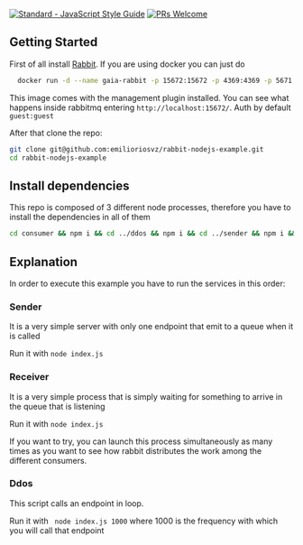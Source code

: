[![Standard - JavaScript Style Guide](https://img.shields.io/badge/code%20style-standard-brightgreen.svg)](http://standardjs.com/)
[![PRs Welcome](https://img.shields.io/badge/PRs-welcome-brightgreen.svg?style=flat-square)](http://makeapullrequest.com)

## Getting Started
First of all install [Rabbit](https://www.rabbitmq.com/download.html).
If you are using docker you can just do
```sh
  docker run -d --name gaia-rabbit -p 15672:15672 -p 4369:4369 -p 5671:5671 -p 5672:5672 -p 15671:15671 -p 25672:25672  rabbitmq:3-management
```
This image comes with the management plugin installed. You can see what happens inside rabbitmq entering `http://localhost:15672/`. Auth by default `guest:guest`

After that clone the repo:
```sh
git clone git@github.com:emilioriosvz/rabbit-nodejs-example.git
cd rabbit-nodejs-example
```

## Install dependencies
This repo is composed of 3 different node processes, therefore you have to install the dependencies in all of them
```sh
cd consumer && npm i && cd ../ddos && npm i && cd ../sender && npm i && cd ..
```

## Explanation
In order to execute this example you have to run the services in this order:

### Sender
It is a very simple server with only one endpoint that emit to a queue when it is called

Run it with ```node index.js```

### Receiver
It is a very simple process that is simply waiting for something to arrive in the queue that is listening

Run it with ```node index.js```

If you want to try, you can launch this process simultaneously as many times as you want to see how rabbit distributes the work among the different consumers.

### Ddos
This script calls an endpoint in loop.

Run it with ``` node index.js 1000``` where 1000 is the frequency with which you will call that endpoint

